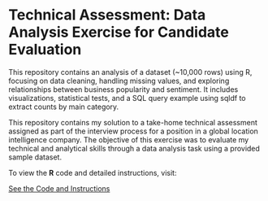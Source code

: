 # Technical Assessment: Data Analysis Exercise for Candidate Evaluation

This repository contains an analysis of a dataset (~10,000 rows) using R, focusing on data cleaning, handling missing values, and exploring relationships between business popularity and sentiment. It includes visualizations, statistical tests, and a SQL query example using sqldf to extract counts by main category.

This repository contains my solution to a take-home technical assessment assigned as part of the interview process for a position in a global location intelligence company. The objective of this exercise was to evaluate my technical and analytical skills through a data analysis task using a provided sample dataset.

To view the **R** code and detailed instructions, visit:

[See the Code and Instructions]()
